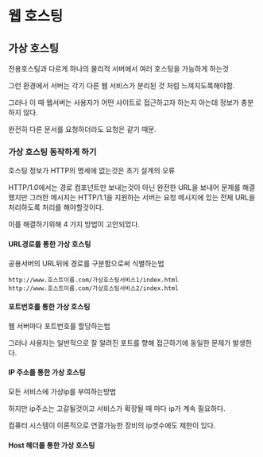 # 웹 호스팅
## 가상 호스팅
전용호스팅과 다르게 하나의 물리적 서버에서 여러 호스팅을 가능하게 하는것

그런 환경에서 서버는 각기 다른 웹 서비스가 분리된 것 처럼 느껴지도록해야함.

그러나 이 때 웹서버는 사용자가 어떤 사이트로 접근하고자 하는지 아는데 정보가 충분하지 않다.

완전히 다른 문서를 요청하더라도 요청은 같기 때문.

### 가상 호스팅 동작하게 하기
호스팅 정보가 HTTP의 명세에 없는것은 초기 설계의 오류

HTTP/1.0에서는 경로 컴포넌트만 보내는것이 아닌 완전한 URL을 보내어 문제를 해결했지만 그러한 메시지는 HTTP/1.1을 지원하는 서버는 요청 메시지에 있는 전체 URL을 처리하도록 처리를 해야할것이다.

이를 해결하기위해 4 가지 방법이 고안되었다.
#### URL경로를 통한 가상 호스팅
공용서버의 URL뒤에 경로를 구분함으로써 식별하는법
```url
http://www.호스트이름.com/가상호스팅서비스1/index.html
http://www.호스트이름.com/가상호스팅서비스2/index.html
```
#### 포트번호를 통한 가상 호스팅
웹 서버마다 포트번호를 할당하는법

그러나 사용자는 일반적으로 잘 알려진 포트를 향해 접근하기에 동일한 문제가 발생한다.
#### IP 주소를 통한 가상 호스팅
모든 서비스에 가상ip를 부여하는방법

하지만 ip주소는 고갈될것이고 서비스가 확장될 때 마다 ip가 계속 필요하다.

컴퓨터 시스템이 이론적으로 연결가능한 장비의 ip갯수에도 제한이 있다.
#### Host 헤더를 통한 가상 호스팅
